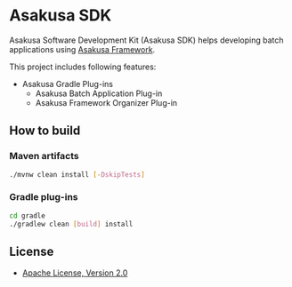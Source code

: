 # Asakusa SDK

Asakusa Software Development Kit (Asakusa SDK) helps developing batch applications using [Asakusa Framework](https://github.com/asakusafw/asakusafw).

This project includes following features:

* Asakusa Gradle Plug-ins
  * Asakusa Batch Application Plug-in
  * Asakusa Framework Organizer Plug-in

## How to build

### Maven artifacts

```sh
./mvnw clean install [-DskipTests]
```

### Gradle plug-ins

```sh
cd gradle
./gradlew clean [build] install
```

## License
* [Apache License, Version 2.0](http://www.apache.org/licenses/LICENSE-2.0)
